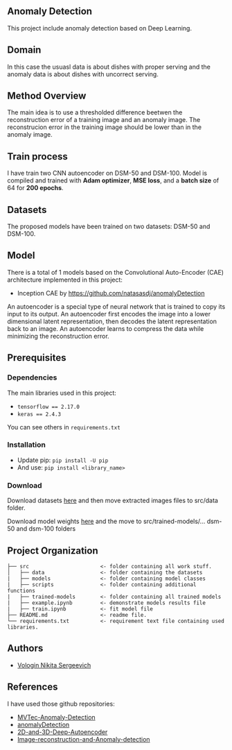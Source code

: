 ## Anomaly Detection
This project include anomaly detection based on Deep Learning.

## Domain
In this case the usuasl data is about dishes with proper serving and the anomaly data is about dishes with uncorrect serving.

## Method Overview 
The main idea is to use a thresholded difference beetwen the reconstruction error of a training image and an anomaly image. The reconstrucion error in the training image should be lower than in the anomaly image.

## Train process
I have train two CNN autoencoder on DSM-50 and DSM-100. Model is compiled and trained with **Adam optimizer**, **MSE loss**, and a **batch size** of 64 for **200 epochs**.

## Datasets
The proposed models have been trained on two datasets: DSM-50 and DSM-100.

## Model
There is a total of 1 models based on the Convolutional Auto-Encoder (CAE) architecture implemented in this project:

* Inception CAE by  https://github.com/natasasdj/anomalyDetection 
  
An autoencoder is a special type of neural network that is trained to copy its input to its output. An autoencoder first encodes the image into a lower dimensional latent representation, then decodes the latent representation back to an image. An autoencoder learns to compress the data while minimizing the reconstruction error.

## Prerequisites

### Dependencies
The main libraries used in this project:
*  `tensorflow == 2.17.0` 
* `keras == 2.4.3`
  
You can see others in `requirements.txt`

### Installation

* Update pip: `pip install -U pip`
* And use: `pip install <library_name>`

### Download 

Download datasets [here](https://disk.yandex.ru/d/5RngW1_VZEflnw) and then move extracted images files to src/data folder.

Download model weights [here](https://disk.yandex.ru/client/disk/DSM-weights) and the move to src/trained-models/... dsm-50 and dsm-100 folders

## Project Organization
```
├── src                       <- folder containing all work stuff.
│   ├── data                  <- folder containing the datasets
|   ├── models                <- folder containing model classes
|   ├── scripts               <- folder containing additional functions
|   ├── trained-models        <- folder containing all trained models
|   ├── example.ipynb         <- demonstrate models results file 
|   ├── train.ipynb           <- fit model file 
├── README.md                 <- readme file.
└── requirements.txt          <- requirement text file containing used libraries.
```

## Authors
* [Vologin Nikita Sergeevich](https://github.com/NikitaVologin)

## References
I have used those github repositories:
* [MVTec-Anomaly-Detection](https://github.com/AdneneBoumessouer/MVTec-Anomaly-Detection/tree/master)
* [anomalyDetection](https://github.com/natasasdj/anomalyDetection/tree/master)
* [2D-and-3D-Deep-Autoencoder](https://github.com/laurahanu/2D-and-3D-Deep-Autoencoder)
* [Image-reconstruction-and-Anomaly-detection](https://github.com/sohamk10/Image-reconstruction-and-Anomaly-detection)
